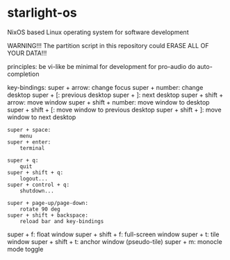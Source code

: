 # starlight-os
NixOS based Linux operating system for software development

WARNING!!! The partition script in this repository could ERASE ALL OF YOUR DATA!!!

principles:
  be vi-like
  be minimal
  for development
  for pro-audio
  do auto-completion

 key-bindings:
 	super + arrow:
 		change focus
 	super + number:
 		change desktop
  super + [:
    previous desktop
  super + ]:
    next desktop
 	super + shift + arrow:
 		move window
 	super + shift + number:
 		move window to desktop
  super + shift + [:
    move window to previous desktop
  super + shift + ]:
    move window to next desktop

 	super + space:
 		menu
 	super + enter:
 		terminal

 	super + q:
 		quit
 	super + shift + q:
 		logout...
 	super + control + q:
 		shutdown...

 	super + page-up/page-down:
 		rotate 90 deg
 	super + shift + backspace:
 		reload bar and key-bindings

  super + f:
    float window
  super + shift + f:
    full-screen window
  super + t:
    tile window
  super + shift + t:
    anchor window (pseudo-tile)
  super + m:
    monocle mode toggle

